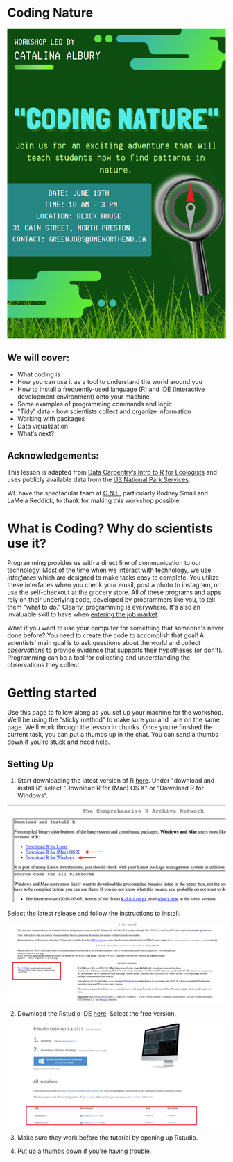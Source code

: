 # Coding Nature

![Coding Nature Poster](https://github.com/alburycatalina/Coding-Nature/blob/main/images/codingnature.png)


## We will cover:

+ What coding is
+ How you can use it as a tool to understand the world around you
+ How to install a frequently-used language (R) and IDE (interactive development environment) onto your machine 
+ Some examples of programming commands and logic
+ "Tidy" data - how scientists collect and organize information
+ Working with packages
+ Data visualization
+ What’s next?

## Acknowledgements:
This lesson is adapted from [Data Carpentry’s Intro to R for Ecologists](https://datacarpentry.org/R-ecology-lesson/) and uses publicly available data from the [US National Park Services](https://www.nps.gov/subjects/gisandmapping/tools-and-data.htm). 

WE have the spectacular team at [O.N.E](https://www.onenorthend.ca/), particularly Rodney Small and LaMeia Reddick, to thank for making this workshop possible. 


# What is Coding? Why do scientists use it?

Programming provides us with a direct line of communication to our technology. Most of the time when we interact with technology, we use *interfaces* which are designed to make tasks easy to complete. You utilize these interfaces when you check your email, post a photo to instagram, or use the self-checkout at the grocery store. All of these programs and apps rely on their underlying code, developed by programmers like you, to tell them "what to do." Clearly, programming is everywhere. It's also an invaluable skill to have when [entering the job market](https://www.fastcompany.com/3060883/why-coding-is-the-job-skill-of-the-future-for-everyone). 

What if you want to use your computer for something that someone's never done before? You need to create the code to accomplish that goal! A scientists' main goal is to ask questions about the world and collect *observations* to provide evidence that supports their hypotheses (or don't). Programming can be a tool for collecting and understanding the observations they collect. 



# Getting started

 Use this page to follow along as you set up your machine for the workshop. We’ll be using the “sticky method” to make sure you and I are on the same page. We’ll work through the lesson in chunks. Once you’re finished the current task, you can put a thumbs up in the chat. You can send a thumbs down if you're stuck and need help.
 
 
 ## Setting Up
 
1. Start downloading the latest version of R [here](https://cloud.r-project.org). Under "download and install R" select "Download R for (Mac) OS X" or "Download R for Windows".

  ![Download R](https://github.com/alburycatalina/Coding-Nature/blob/main/images/download_r.png)

Select the latest release and follow the instructions to install.

  ![Install R](https://github.com/alburycatalina/Coding-Nature/blob/main/images/download_r2.png)

2. Download the Rstudio IDE [here](https://www.rstudio.com/products/rstudio/download/#download). Select the free version.

  ![Install Rstudio](https://github.com/alburycatalina/Coding-Nature/blob/main/images/download_r3.png)

3. Make sure they work before the tutorial by opening up Rstudio. 

4. Put up a thumbs down if you're having trouble. 






